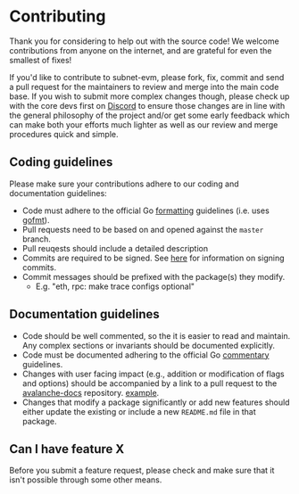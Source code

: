 # Contributing

Thank you for considering to help out with the source code! We welcome
contributions from anyone on the internet, and are grateful for even the
smallest of fixes!

If you'd like to contribute to subnet-evm, please fork, fix, commit and send a
pull request for the maintainers to review and merge into the main code base. If
you wish to submit more complex changes though, please check up with the core
devs first on [Discord](https://chat.avalabs.org) to
ensure those changes are in line with the general philosophy of the project
and/or get some early feedback which can make both your efforts much lighter as
well as our review and merge procedures quick and simple.

## Coding guidelines

Please make sure your contributions adhere to our coding and documentation
guidelines:

- Code must adhere to the official Go
  [formatting](https://golang.org/doc/effective_go.html#formatting) guidelines
  (i.e. uses [gofmt](https://golang.org/cmd/gofmt/)).
- Pull requests need to be based on and opened against the `master` branch.
- Pull reuqests should include a detailed description
- Commits are required to be signed. See [here](https://docs.github.com/en/authentication/managing-commit-signature-verification/signing-commits)
  for information on signing commits.
- Commit messages should be prefixed with the package(s) they modify.
  - E.g. "eth, rpc: make trace configs optional"

## Documentation guidelines

- Code should be well commented, so the it is easier to read and maintain.
 Any complex sections or invariants should be documented explicitly.
- Code must be documented adhering to the official Go
  [commentary](https://golang.org/doc/effective_go.html#commentary) guidelines.
- Changes with user facing impact (e.g., addition or modification of flags and
 options) should be accompanied by a link to a pull request to the [avalanche-docs](https://github.com/ava-labs/avalanche-docs)
 repository. [example](https://github.com/ava-labs/avalanche-docs/pull/1119/files). 
- Changes that modify a package significantly or add new features should
 either update the existing or include a new `README.md` file in that package.

## Can I have feature X

Before you submit a feature request, please check and make sure that it isn't
possible through some other means.
